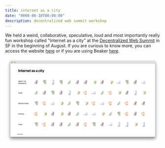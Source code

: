 ```yaml
---
title: internet as a city
date: "0000-00-10T00:00:00"
description: decentralized web summit workshop
---
```



We held a weird, collaborative, speculative, loud and most importantly really fun workshop called "Internet as a city" at the [Decentralized Web Summit](https://decentralizedweb.net/) in SF in the beginning of August. If you are curious to know more, you can access the website [here](https://internetas.city/) or if you are using Beaker [here](dat://internetasacity.hashbase.io/).

![website](internetasacity.png)
